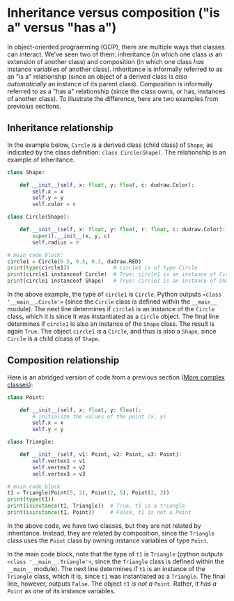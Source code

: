 # Inheritance versus composition ("is a" versus "has a")

In object-oriented programming (OOP), there are multiple ways that classes can interact. We've seen two of them: inheritance (in which one class *is* an extension of another class) and composition (in which one class *has* instance variables of another class). Inheritance is informally referred to as an "is a" relationship (since an object of a derived class is *also automatically* an instance of its parent class). Composition is informally referred to as a "has a" relationship (since the class owns, or has, instances of another class). To illustrate the difference, here are two examples from previoius sections.

## Inheritance relationship

In the example below, `Circle` is a derived class (child class) of `Shape`, as indicated by the class definition: `class Circle(Shape)`. The relationship is an example of inheritance.

```python
class Shape:

    def __init__(self, x: float, y: float, c: dudraw.Color):
        self.x = x
        self.y = y
        self.color = c

class Circle(Shape):

    def __init__(self, x: float, y: float, r: float, c: dudraw.Color):
        super().__init__(x, y, c)
        self.radius = r

# main code block:
circle1 = Circle(0.5, 0.5, 0.2, dudraw.RED)
print(type(circle1))              # circle1 is of type Circle
print(circle1 instanceof Circle)  # True: circle1 is an instance of Circle
print(circle1 instanceof Shape)   # True: circle1 is an instance of Shape, by inheritance
```

In the above example, the type of `circle1` is `Circle`. Python outputs
`<class '__main__.Circle'>` (since the `Circle` class is defined within the `__main__` module).
The next line determines if `circle1` is an instance of the `Circle` class, which it is since it was instantiated as a `Circle` object.
The final line determines if `circle1` is also an instance of the `Shape` class. The result is again `True`. The object `circle1` is a `Circle`, and thus is also a `Shape`, since `Circle` is a child clcass of `Shape`.

## Composition relationship

Here is an abridged version of code from a previous section ([More complex classes](../classes1/complicated_classes.html)):
```python
class Point:

    def __init__(self, x: float, y: float):
        # initialize the values of the point (x, y)
        self.x = x
        self.y = y

class Triangle:

    def __init__(self, v1: Point, v2: Point, v3: Point):
        self.vertex1 = v1
        self.vertex2 = v2
        self.vertex3 = v3

# main code block
t1 = Triangle(Point(5, 2), Point(2, 5), Point(2, 2))
print(type(t1))
print(isinstance(t1, Triangle))  # True, t1 is a triangle
print(isinstance(t1, Point))     # False, t1 is not a Point
```

In the above code, we have two classes, but they are not related by inheritance. Instead, they are related by composition, since the `Triangle` class uses the `Point` class by owning instance variables of type `Point`. 

In the main code block, note that the type of `t1` is `Triangle`
(python outputs `<class '__main__.Triangle'>`, since the `Triangle` class is defined within the `__main__` module). The next line determines if `t1` is an instance of the `Triangle` class, which it is, since `t1` was instantiated as a `Triangle`. The final line, however, outputs `False`. The object `t1` *is not a* `Point`. Rather, it *has a* `Point` as one of its instance variables.